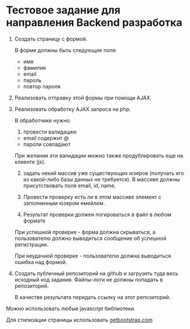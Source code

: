 # Тестовое задание для направления Backend разработка

1. Создать страницу с формой.
    
    В форме должны быть следующие поля:
    
    - имя
    - фамилия
    - email
    - пароль
    - повтор пароля

2. Реализовать отправку этой формы при помощи AJAX.

3. Реализовать обработку AJAX запроса на php.
    
    В обработчике нужно:
    
    1) провести валидацию
    
    - email содержит @
    - пароли совпадают
    
    При желании эти валидации можно также продублировать еще на клиенте (js).
    
    2) задать некий массив уже существующих юзеров (получать его из какой-либо базы данных не требуется). В массиве должны присутствовать поля email, id, name.
    
    3) Провести проверку есть ли в этом массиве элемент с заполненным юзером емейлом.
    
    4) Результат проверки должен логироваться в файл в любом формате
    
    При успешной проверке - форма должна скрываться, а пользователю должно выводиться сообщение об успешной регистрации.
    
    При неудачной проверке - пользователю должна выводиться ошибка над формой.
    
4. Создать публичный репозиторий на github и загрузить туда весь исходный код задания. Файлы-логи не должны попадать в репозиторий.
    
    В качестве результата передать ссылку на этот репозиторий.
    

Можно использовать любые javascript библиотеки.

Для стилизации страницы использовать [getbootstrap.com](https://getbootstrap.com/)